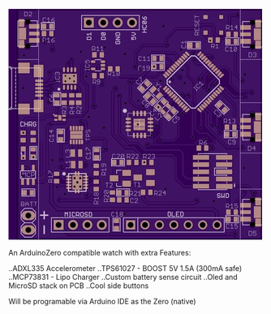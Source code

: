 ![alt tag](NeuWatch.jpg)

An ArduinoZero compatible watch with extra Features:

..ADXL335 Accelerometer
..TPS61027 - BOOST 5V 1.5A (300mA safe)
..MCP73831 - Lipo Charger
..Custom battery sense circuit
..Oled and MicroSD stack on PCB 
..Cool side buttons

Will be programable via Arduino IDE as the Zero (native)